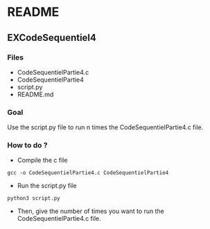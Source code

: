 # README

## EXCodeSequentiel4

### Files
* CodeSequentielPartie4.c
* CodeSequentielPartie4
* script.py
* README.md

### Goal
Use the script.py file to run n times the CodeSequentielPartie4.c file. 

### How to do ?

* Compile the c file

``` gcc -o CodeSequentielPartie4.c CodeSequentielPartie4 ```

* Run the script.py file

``` python3 script.py ```

* Then, give the number of times you want to run the CodeSequentielPartie4.c file.